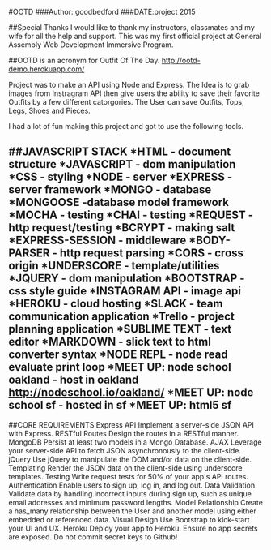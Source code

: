 #OOTD 
###Author: goodbedford
###DATE:project 2015

##Special Thanks
I would like to thank my instructors, classmates and my wife for all the help and support.
This was my first official project at General Assembly Web Development Immersive Program.

##OOTD is an acronym for Outfit Of The Day.
http://ootd-demo.herokuapp.com/

Project was to make an API using Node and Express. The Idea is to grab images from Instragram API
then give users the ability to save their favorite Outfits by a few different
catorgories. The User can save Outfits, Tops, Legs, Shoes and Pieces.

I had a lot of fun making this project and got to use the following tools.

##JAVASCRIPT STACK
*HTML - document structure
*JAVASCRIPT - dom manipulation
*CSS - styling
*NODE - server
*EXPRESS - server framework
*MONGO - database
*MONGOOSE -database model framework
*MOCHA - testing
*CHAI - testing
*REQUEST - http request/testing
*BCRYPT - making salt
*EXPRESS-SESSION - middleware
*BODY-PARSER - http request parsing
*CORS - cross origin 
*UNDERSCORE - template/utilities
*JQUERY - dom manipulation
*BOOTSTRAP - css style guide
*INSTAGRAM API - image api
*HEROKU - cloud hosting 
*SLACK - team communication application
*Trello - project planning application
*SUBLIME TEXT - text editor
*MARKDOWN -  slick text to html converter syntax
*NODE REPL - node read evaluate print loop
*MEET UP: node school oakland - host in oakland http://nodeschool.io/oakland/
*MEET UP: node school sf - hosted in sf 
*MEET UP: html5 sf
------------------------------------------
##CORE REQUIREMENTS
Express API Implement a server-side JSON API with Express.
RESTful Routes Design the routes in a RESTful manner.
MongoDB Persist at least two models in a Mongo Database.
AJAX Leverage your server-side API to fetch JSON asynchronously to the client-side.
jQuery Use jQuery to manipulate the DOM and/or data on the client-side.
Templating Render the JSON data on the client-side using underscore templates.
Testing Write request tests for 50% of your app's API routes.
Authentication Enable users to sign up, log in, and log out.
Data Validation Validate data by handling incorrect inputs during sign up, such as unique email addresses and minimum password lengths.
Model Relationship Create a has_many relationship between the User and another model using either embedded or referenced data.
Visual Design Use Bootstrap to kick-start your UI and UX.
Heroku Deploy your app to Heroku.
Ensure no app secrets are exposed. Do not commit secret keys to Github!

